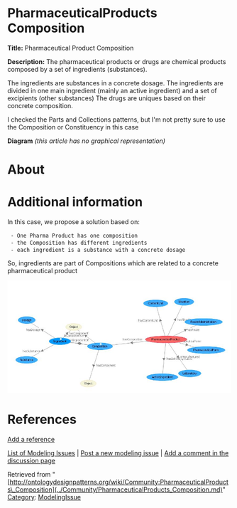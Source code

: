 #  PharmaceuticalProducts Composition


__Title:__ Pharmaceutical Product Composition


__Description:__ The pharmaceutical products or drugs are chemical products composed by a set of ingredients (substances).


The ingredients are substances in a concrete dosage. 
The ingredients are divided in one main ingredient (mainly an active ingredient) and a set of excipients (other substances)
The drugs are uniques based on their concrete composition. 


I checked the Parts and Collections patterns, but I'm not pretty sure to use the Composition or Constituency in this case 


__Diagram__
_(this article has no graphical representation)_



#  About


  




#  Additional information


In this case, we propose a solution based on:




```
 - One Pharma Product has one composition
 - the Composition has different ingredients
 - each ingredient is a substance with a concrete dosage

```

So, ingredients are part of Compositions which are related to a concrete pharmaceutical product


[![Image:Pp_odp.JPG](../images/1/13/Pp_odp.JPG)](../Image/Pp_odp.JPG.md "Image:Pp_odp.JPG")



#  References


[Add a reference](index.php@title=Odp%253AAdd_reference&subject=Community%253APharmaceuticalProducts+Composition.html "http://ontologydesignpatterns.org/wiki/index.php?title=Odp:Add_reference&subject=Community%3APharmaceuticalProducts+Composition")


  




 [List of Modeling Issues](../Community/Main.md "Community:Main") | [Post a new modeling issue](../Community/PostModelingIssue.md "Community:PostModelingIssue") | [Add a comment in the discussion page](index.php@title=Odp%253AAdd_comment&target=Community_talk%253APharmaceuticalProducts_Composition.html#New_comment "http://ontologydesignpatterns.org/wiki/index.php?title=Odp:Add_comment&target=Community_talk:PharmaceuticalProducts_Composition#New_comment")


Retrieved from "[http://ontologydesignpatterns.org/wiki/Community:PharmaceuticalProducts\_Composition](../Community/PharmaceuticalProducts_Composition.md)"
 [Category](http://ontologydesignpatterns.org/wiki/Special:Categories "Special:Categories"): [ModelingIssue](../Category/ModelingIssue.md "Category:ModelingIssue")